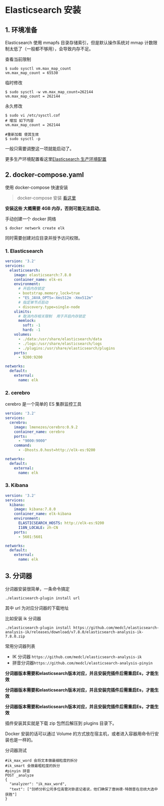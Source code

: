 

# Elasticsearch 安装

## 1. 环境准备

Elasticsearch 使用 mmapfs 目录存储索引，但是默认操作系统对 mmap 计数限制太低了（一般都不够用），会导致内存不足。

查看当前限制

```shell
$ sudo sysctl vm.max_map_count
vm.max_map_count = 65530
```

临时修改 

```shell
$ sudo sysctl -w vm.max_map_count=262144
vm.max_map_count = 262144
```

永久修改

```shell
$ sudo vi /etc/sysctl.cof
# 增加 如下内容
vm.max_map_count = 262144
```

```shell
#重新加载 使其生效
$ sudo sysctl -p
```

一般只需要调整这一项就能启动了。

更多生产环境配置看这里[Elasticsearch 生产环境配置](http://www.lixueduan.com)

## 2. docker-compose.yaml

使用 docker-compose 快速安装

> docker-compose 安装 [看这里](https://www.lixueduan.com/categories/Docker/)

**安装这些 大概需要 4GB 内存，否则可能无法启动**。

手动创建一个 docker 网络

```shell
$ docker network create elk
```

同时需要创建对应目录并授予访问权限。

### 1. Elasticsearch

```yml
version: '3.2'
services:
  elasticsearch:
    image: elasticsearch:7.8.0
    container_name: elk-es
    environment:
      # 开启内存锁定
      - bootstrap.memory_lock=true
      - "ES_JAVA_OPTS=-Xms512m -Xmx512m"
      # 指定单节点启动
      - discovery.type=single-node
    ulimits:
      # 取消内存相关限制  用于开启内存锁定
      memlock:
        soft: -1
        hard: -1
    volumes:
      - ./data:/usr/share/elasticsearch/data
      - ./logs:/usr/share/elasticsearch/logs
      - ./plugins:/usr/share/elasticsearch/plugins
    ports:
      - 9200:9200

networks:
  default:
    external:
      name: elk
```



### 2. cerebro

cerebro 是一个简单的 ES 集群监控工具

```yml
version: '3.2'
services:
  cerebro:
    image: lmenezes/cerebro:0.9.2
    container_name: cerebro
    ports:
      - "9000:9000"
    command:
      - -Dhosts.0.host=http://elk-es:9200

networks:
  default:
    external:
      name: elk
```



### 3. Kibana

```yml
version: '3.2'
services:
  kibana:
    image: kibana:7.8.0
    container_name: elk-kibana
    environment:
      ELASTICSEARCH_HOSTS: http://elk-es:9200
      I18N_LOCALE: zh-CN
    ports:
      - 5601:5601

networks:
  default:
    external:
      name: elk
```

## 3. 分词器

分词器安装很简单，一条命令搞定

```shell
./elasticsearch-plugin install url
```

其中 url 为对应分词器的下载地址

比如安装 ik 分词器

```shell
./elasticsearch-plugin install https://github.com/medcl/elasticsearch-analysis-ik/releases/download/v7.8.0/elasticsearch-analysis-ik-7.8.0.zip
```



常用分词器列表

* IK 分词器 `https://github.com/medcl/elasticsearch-analysis-ik`
* 拼音分词器`https://github.com/medcl/elasticsearch-analysis-pinyin`

**分词器版本需要和elasticsearch版本对应，并且安装完插件后需重启Es，才能生效**

**分词器版本需要和elasticsearch版本对应，并且安装完插件后需重启Es，才能生效**

**分词器版本需要和elasticsearch版本对应，并且安装完插件后需重启Es，才能生效**

插件安装其实就是下载 zip 包然后解压到 plugins 目录下。

Docker 安装的话可以通过 Volume 的方式放在宿主机，或者进入容器用命令行安装也是一样的。

分词器测试

```shell
#ik_max_word 会将文本做最细粒度的拆分
#ik_smart 会做最粗粒度的拆分
#pinyin 拼音
POST _analyze
{
  "analyzer": "ik_max_word",
  "text": ["剑桥分析公司多位高管对卧底记者说，他们确保了唐纳德·特朗普在总统大选中获胜"]
} 
```

